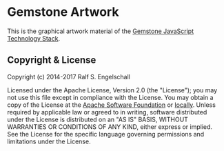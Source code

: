 
Gemstone Artwork
================

This is the graphical artwork material of the
[Gemstone JavaScript Technology Stack](http://gemstonejs.com).

Copyright &amp; License
-----------------------

Copyright (c) 2014-2017 Ralf S. Engelschall

Licensed under the Apache License, Version 2.0 (the "License");
you may not use this file except in compliance with the License.
You may obtain a copy of the License at the
[Apache Software Foundation](http://www.apache.org/licenses/LICENSE-2.0) or [locally](LICENSE.txt).
Unless required by applicable law or agreed to in writing, software
distributed under the License is distributed on an "AS IS" BASIS,
WITHOUT WARRANTIES OR CONDITIONS OF ANY KIND, either express or implied.
See the License for the specific language governing permissions and
limitations under the License.

